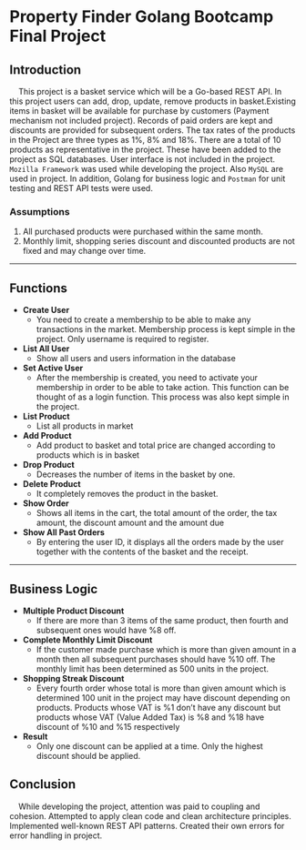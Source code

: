 # Property Finder Golang Bootcamp Final Project

## Introduction
&nbsp;&nbsp;&nbsp;&nbsp;This project is a basket service which will be a Go-based REST API. In this project users can add, drop, update, remove products in basket.Existing items in basket will be available for purchase by customers (Payment mechanism not included project). 
Records of paid orders are kept and discounts are provided for subsequent orders. 
The tax rates of the products in the Project are three types as 1%, 8% and 18%. 
There are a total of 10 products as representative in the project. 
These have been added to the project as SQL databases. 
User interface is not included in the project. 
`Mozilla Framework` was used while developing the project. Also `MySQL` are used in project.
In addition, Golang for business logic and `Postman` for unit testing and REST API tests were used.

### Assumptions
1. All purchased products were purchased within the same month.
2. Monthly limit, shopping series discount and discounted products are not fixed and may change over time.


---

## Functions
* **Create User**
  * You need to create a membership to be able to make any transactions in the market. Membership process is kept simple in the project. Only username is required to register.
* **List All User**
  * Show all users and users information in the database
* **Set Active User**
  * After the membership is created, you need to activate your membership in order to be able to take action. This function can be thought of as a login function. This process was also kept simple in the project.
* **List Product**
  * List all products in market
* **Add Product**
  * Add product to basket and total price are changed according to products which is in basket
* **Drop Product**
  * Decreases the number of items in the basket by one.
* **Delete Product**
  * It completely removes the product in the basket.
* **Show Order**
  * Shows all items in the cart, the total amount of the order, the tax amount, the discount amount and the amount due
* **Show All Past Orders**
  * By entering the user ID, it displays all the orders made by the user together with the contents of the basket and the receipt.

---
## Business Logic
* **Multiple Product Discount**
  * If there are more than 3 items of the same product, then fourth and subsequent ones would have %8 off.
* **Complete Monthly Limit Discount**
  * If the customer made purchase which is more than given amount in a month then all subsequent purchases should have %10 off. The monthly limit has been determined as 500 units in the project.
* **Shopping Streak Discount**
  * Every fourth order whose total is more than given amount which is determined 100 unit in the project may have discount  depending on products. Products whose VAT is %1 don’t have any discount
    but products whose VAT (Value Added Tax) is %8 and %18 have discount of %10 and %15
    respectively
* **Result**
  * Only one discount can be applied at a time. Only the highest discount should be applied.

## Conclusion
&nbsp;&nbsp;&nbsp;&nbsp;While developing the project, attention was paid to coupling and cohesion. Attempted to apply clean code and clean architecture principles.
Implemented well-known REST API patterns. Created their own errors for error handling in project.